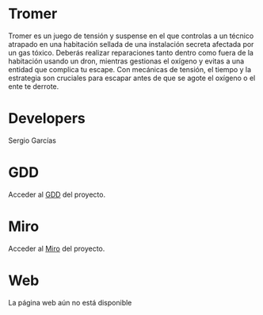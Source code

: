# Tromer
Tromer es un juego de tensión y suspense en el que controlas a un técnico atrapado en una habitación sellada de una instalación secreta afectada por un gas tóxico. Deberás realizar reparaciones tanto dentro como fuera de la habitación usando un dron, mientras gestionas el oxígeno y evitas a una entidad que complica tu escape. Con mecánicas de tensión, el tiempo y la estrategia son cruciales para escapar antes de que se agote el oxígeno o el ente te derrote.

# Developers
Sergio Garcías

# GDD
Acceder al [GDD](https://docs.google.com/document/d/1IQmVLPixEIvTvdl83yul_iwZowZjQhqXBTPAuenFnaA/edit?usp=sharing) del proyecto.

# Miro
Acceder al [Miro](https://miro.com/app/board/uXjVLIDNqaE=/) del proyecto.

# Web
La página web aún no está disponible
